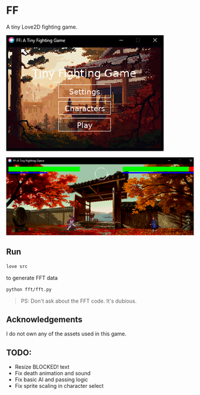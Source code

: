 # FF

A tiny Love2D fighting game.

![alt text](.github/image_menu.png)

![alt text](.github/image_game.png)

## Run

```sh
love src
```

to generate FFT data

```sh
python fft/fft.py
```

> PS: Don't ask about the FFT code. It's dubious.

## Acknowledgements

I do not own any of the assets used in this game.

## TODO:

- Resize BLOCKED! text
- Fix death animation and sound
- Fix basic AI and passing logic
- Fix sprite scaling in character select

